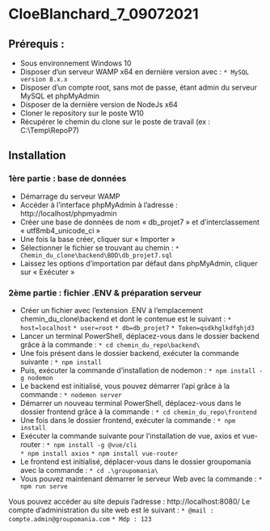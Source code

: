 # CloeBlanchard_7_09072021
## Prérequis :
*	Sous environnement Windows 10
*	Disposer d’un serveur WAMP x64 en dernière version avec :
	  	`* MySQL version 8.x.x`
* Disposer d’un compte root, sans mot de passe, étant admin du serveur MySQL et phpMyAdmin
*	Disposer de la dernière version de NodeJs x64
*	Cloner le repository sur le poste W10
*	Récupérer le chemin du clone sur le poste de travail (ex : C:\Temp\RepoP7)

## Installation
### 1ère partie : base de données
*	Démarrage du serveur WAMP
*	Accéder à l’interface phpMyAdmin à l’adresse : http://localhost/phpmyadmin
*	Créer une base de données de nom « db_projet7 » et d’interclassement « utf8mb4_unicode_ci »
*	Une fois la base créer, cliquer sur « Importer »
*	Sélectionner le fichier se trouvant au chemin :
	  	`* Chemin_du_clone\backend\BDD\db_projet7.sql`
*	Laissez les options d’importation par défaut dans phpMyAdmin, cliquer sur « Exécuter »
 
### 2ème partie : fichier .ENV & préparation serveur
*	Créer un fichier avec l’extension .ENV à l’emplacement chemin_du_clone\backend et dont le contenue est le suivant :
	  	`* host=localhost`
	  	`* user=root`
	  	`* db=db_projet7`
	  	`* Token=qsdkhglkdfghjd3`
*	Lancer un terminal PowerShell, déplacez-vous dans le dossier backend grâce à la commande :
	  	`* cd chemin_du_repo\backend\`
*	Une fois présent dans le dossier backend, exécuter la commande suivante :
	  	`* npm install`
*	Puis, exécuter la commande d’installation de nodemon :
	  	`* npm install -g nodemon`
*	Le backend est initialisé, vous pouvez démarrer l’api grâce à la commande :
	  	`* nodemon server`
*	Démarrer un nouveau terminal PowerShell, déplacez-vous dans le dossier frontend grâce à la commande :
	  	`* cd chemin_du_repo\frontend`
*	Une fois dans le dossier frontend, exécuter la commande :
	  	`* npm install`
*	Exécuter la commande suivante pour l’installation de vue, axios et vue-router :
		`* npm install -g @vue/cli`  
		`* npm install axios`
		`* npm install vue-router`
*	Le frontend est initialisé, déplacer-vous dans le dossier groupomania avec la commande :
	  	`* cd .\groupomania\`
*	Vous pouvez maintenant démarrer le serveur Web avec la commande :
		`* npm run serve`
  
    
Vous pouvez accéder au site depuis l’adresse : http://localhost:8080/
Le compte d’administration du site web est le suivant :
	`* @mail : compte.admin@groupomania.com`
	`* Mdp : 123`
